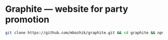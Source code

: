 # Graphite — website for party promotion

```bash
git clone https://github.com/mbozhik/graphite.git && cd graphite && npm i && code .
```
